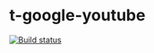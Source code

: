 # t-google-youtube

[![Build status](https://travis-ci.org/atomelements/t-google-youtube.svg?branch=master)](https://travis-ci.org/atomelements/t-google-youtube)
